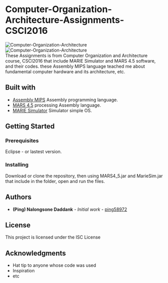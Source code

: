 # Computer-Organization-Architecture-Assignments-CSCI2016

<img src="https://a.imge.to/2019/07/17/L7gLH.png" target="_blank" alt="Computer-Organization-Architecture">
<img src="https://a.imge.to/2019/07/17/L7jJW.png" target="_blank" alt="Computer-Organization-Architecture">
 <br/>
These Assignments is from Computer Organization and Architecture course, CSCI2016 that include MARIE Simulator  and MARS 4.5 software, and their codes. these Assembly MIPS language teached me about fundamental computer hardware and its architecture, etc.

## Built with

- [Assembly MIPS](#) Assembly programming language.
- [MARS 4.5](#) processing Assembly language.
- [MARIE Simulator](#) Simulator simple OS.

## Getting Started

### Prerequisites

Eclipse - or lastest version.

### Installing

Download or clone the repository, then using MARS4_5.jar and MarieSim.jar that include in the folder, open and run the files.

## Authors

- **(Ping) Nalongsone Daddank** - _Initial work_ - [ping58972](https://github.com/ping58972)

## License

This project is licensed under the ISC License

## Acknowledgments

- Hat tip to anyone whose code was used
- Inspiration
- etc
